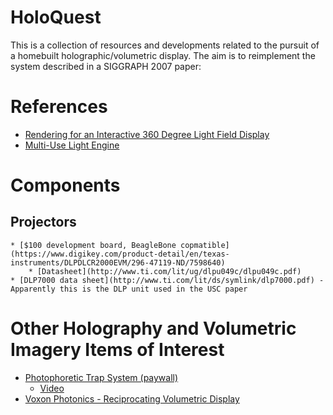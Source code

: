 # HoloQuest

This is a collection of resources and developments related to the pursuit of a homebuilt holographic/volumetric display.
The aim is to reimplement the system described in a SIGGRAPH 2007 paper:

# References

* [Rendering for an Interactive 360 Degree Light Field Display](http://gl.ict.usc.edu/Research/3DDisplay/3DDisplay_USCICT_SIGGRAPH2007.pdf)
* [Multi-Use Light Engine](http://www.polarisroad.com/mule.pdf)


# Components
## Projectors
    * [$100 development board, BeagleBone copmatible](https://www.digikey.com/product-detail/en/texas-instruments/DLPDLCR2000EVM/296-47119-ND/7598640)
        * [Datasheet](http://www.ti.com/lit/ug/dlpu049c/dlpu049c.pdf)
    * [DLP7000 data sheet](http://www.ti.com/lit/ds/symlink/dlp7000.pdf) - Apparently this is the DLP unit used in the USC paper


# Other Holography and Volumetric Imagery Items of Interest

* [Photophoretic Trap System (paywall)](https://www.nature.com/articles/nature25176)
    * [Video](https://www.youtube.com/watch?v=YRZMdQOMPNQ)
* [Voxon Photonics - Reciprocating Volumetric Display](https://www.youtube.com/watch?v=FVYoWsxqK8g)
